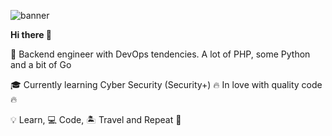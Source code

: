 ![banner](https://d3dehtdmp2rwcw.cloudfront.net/ms_204381/gUQm9wjQFgUnIIidsu13Hji9kIBgU2/759834-security-wallpapers-2880x1800-mac.jpg%2B2020-09-17%2B23-11-44.png?Expires=1600381800&Signature=MEnyt4mEF5~EWor838bTvHRrs-6oXgBL0co3GE9Q78mOyLgekWGGejIPpIr2d-pBUEhoPMqC--UNmedP9hsque5rnEoIwUrIZDOivr3kwCpJlWmap67dNC5wHju279oyXKvWMRsRhmt~ipHZvr8ntrMxszmbMfmZernad~V2QA9AbX5a4k6uJV0Bto3GhaC3es2TYQMm6ohX1fQfnGL96qututz-NKWf0GfEBO3OodV4Xpj24aj1YhrDzg0wRGvew5~jZHeINmvlJL6sA16TY~m~2UyA1H5p0mdz08hyM54mt~xkVcrwS3zAH1palH-k8VehS5qyu8lSqHRPz3ulaQ__&Key-Pair-Id=APKAJBCGYQYURKHBGCOA)

**Hi there 👋**

:mechanical_arm: Backend engineer with DevOps tendencies.
A lot of PHP, some Python and a bit of Go
 
🎓 Currently learning Cyber Security (Security+)
🔥 In love with quality code 🔥

💡 Learn, 💻 Code, 🏝️ Travel and Repeat 🔁
